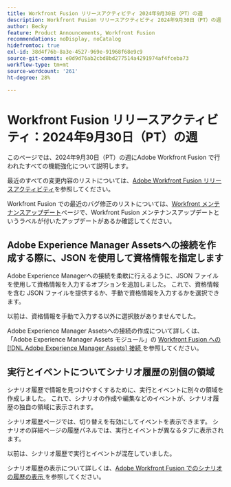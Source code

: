 ```yaml
---
title: Workfront Fusion リリースアクティビティ 2024年9月30日（PT）の週
description: Workfront Fusion リリースアクティビティ 2024年9月30日（PT）の週
author: Becky
feature: Product Announcements, Workfront Fusion
recommendations: noDisplay, noCatalog
hidefromtoc: true
exl-id: 38d4f76b-8a3e-4527-969e-91968f68e9c9
source-git-commit: e0d9d76ab2cbd8bd277514a4291974af4fceba73
workflow-type: tm+mt
source-wordcount: '261'
ht-degree: 28%

---
```


# Workfront Fusion リリースアクティビティ：2024年9月30日（PT）の週

このページでは、2024年9月30日（PT）の週にAdobe Workfront Fusion で行われたすべての機能強化について説明します。

最近のすべての変更内容のリストについては、[Adobe Workfront Fusion リリースアクティビティ](/help/workfront-fusion/fusion-product-releases/fusion-release-activity.md)を参照してください。

Workfront Fusion での最近のバグ修正のリストについては、[Workfront メンテナンスアップデート](https://experienceleague.adobe.com/docs/workfront-known-issues/releases/current-updates.html?lang=ja)ページで、Workfront Fusion メンテナンスアップデートというラベルが付いたアップデートがあるか確認してください。

## Adobe Experience Manager Assetsへの接続を作成する際に、JSON を使用して資格情報を指定します

Adobe Experience Managerへの接続を柔軟に行えるように、JSON ファイルを使用して資格情報を入力するオプションを追加しました。 これで、資格情報を含む JSON ファイルを提供するか、手動で資格情報を入力するかを選択できます。

以前は、資格情報を手動で入力する以外に選択肢がありませんでした。

Adobe Experience Manager Assetsへの接続の作成について詳しくは、「Adobe Experience Manager Assets モジュール」の [Workfront Fusion への  [!DNL Adobe Experience Manager Assets]  接続 ](/help/workfront-fusion/references/apps-and-modules/adobe-connectors/aem-assets-modules.md#connect-adobe-experience-manager-assets-to-workfront-fusion) を参照してください。

## 実行とイベントについてシナリオ履歴の別個の領域

シナリオ履歴で情報を見つけやすくするために、実行とイベントに別々の領域を作成しました。 これで、シナリオの作成や編集などのイベントが、シナリオ履歴の独自の領域に表示されます。

シナリオ履歴ページでは、切り替えを有効にしてイベントを表示できます。 シナリオの詳細ページの履歴パネルでは、実行とイベントが異なるタブに表示されます。

以前は、シナリオ履歴で実行とイベントが混在していました。

シナリオ履歴の表示について詳しくは、[Adobe Workfront Fusion でのシナリオの履歴の表示 ](/help/workfront-fusion/manage-scenarios/view-scenario-execution-history.md) を参照してください。

